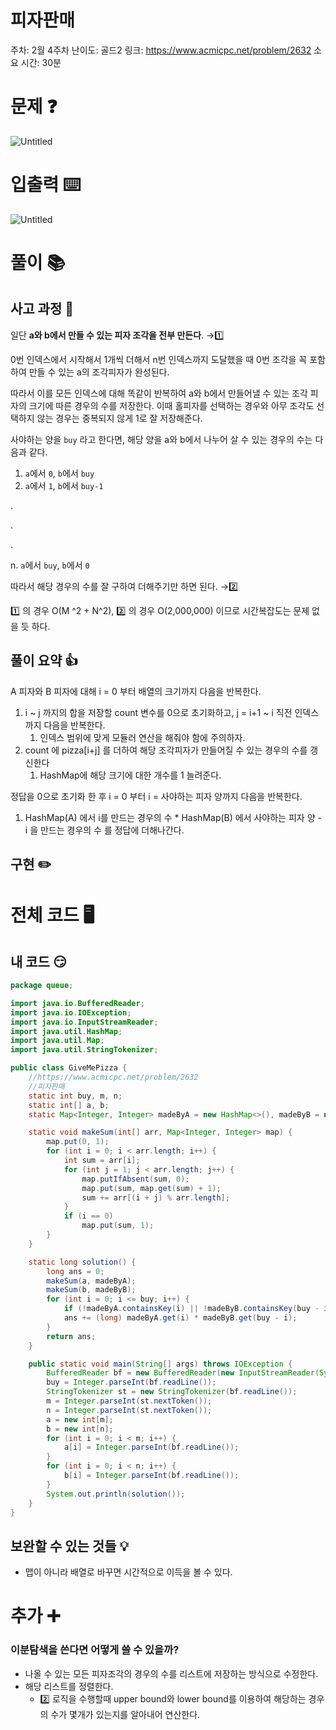 # 피자판매

주차: 2월 4주차
난이도: 골드2
링크: https://www.acmicpc.net/problem/2632
소요 시간: 30분

# 문제 ❓

![Untitled](https://github.com/BE-Archive/Algorithm-Study/assets/76868151/b502364f-47a7-44cd-9565-2a73c512a6bf)

# 입출력 ⌨️

![Untitled](https://github.com/BE-Archive/Algorithm-Study/assets/76868151/05f9a231-8b78-4d2a-bb9e-246e3d76a5b7)

# 풀이 📚

## 사고 과정 🤔

일단 **a와 b에서 만들 수 있는 피자 조각을 전부 만든다**. →1️⃣

0번 인덱스에서 시작해서 1개씩 더해서 n번 인덱스까지 도달했을 때 0번 조각을 꼭 포함하여 만들 수 있는 a의 조각피자가 완성된다. 

따라서 이를 모든 인덱스에 대해 똑같이 반복하여 a와 b에서 만들어낼 수 있는 조각 피자의 크기에 따른 경우의 수를 저장한다. 이때 홀피자를 선택하는 경우와 아무 조각도 선택하지 않는 경우는 중복되지 않게 1로 잘 저장해준다.

사야하는 양을 `buy` 라고 한다면, 해당 양을 a와 b에서 나누어 살 수 있는 경우의 수는 다음과 같다.

1. `a`에서 `0`, `b`에서 `buy` 
2. `a`에서 `1`, `b`에서 `buy-1`

.

.

.

n. `a`에서 `buy`, `b`에서 `0`

따라서 해당 경우의 수를 잘 구하여 더해주기만 하면 된다. →2️⃣

1️⃣ 의 경우 O(M ^2 + N^2), 2️⃣ 의 경우 O(2,000,000) 이므로 시간복잡도는 문제 없을 듯 하다.

## 풀이 요약 👍

A 피자와 B 피자에 대해 i = 0 부터 배열의 크기까지 다음을 반복한다.

1. i ~ j 까지의 합을 저장할 count 변수를 0으로 초기화하고, j = i+1 ~ i 직전 인덱스까지 다음을 반복한다.
    1. 인덱스 범위에 맞게 모듈러 연산을 해줘야 함에 주의하자.
2. count 에 pizza[i+j] 를 더하여 해당 조각피자가 만들어질 수 있는 경우의 수를 갱신한다
    1. HashMap에 해당 크기에 대한 개수를 1 늘려준다.

정답을 0으로 초기화 한 후 i = 0 부터 i = 사야하는 피자 양까지 다음을 반복한다.

1. HashMap(A) 에서 i를 만드는 경우의 수 *  HashMap(B) 에서 사야하는 피자 양 - i  을 만드는 경우의 수 를 정답에 더해나간다.

## 구현 ✏️

# 전체 코드 🖥️

## 내 코드 😏

```java
package queue;

import java.io.BufferedReader;
import java.io.IOException;
import java.io.InputStreamReader;
import java.util.HashMap;
import java.util.Map;
import java.util.StringTokenizer;

public class GiveMePizza {
    //https://www.acmicpc.net/problem/2632
    //피자판매
    static int buy, m, n;
    static int[] a, b;
    static Map<Integer, Integer> madeByA = new HashMap<>(), madeByB = new HashMap<>();

    static void makeSum(int[] arr, Map<Integer, Integer> map) {
        map.put(0, 1);
        for (int i = 0; i < arr.length; i++) {
            int sum = arr[i];
            for (int j = 1; j < arr.length; j++) {
                map.putIfAbsent(sum, 0);
                map.put(sum, map.get(sum) + 1);
                sum += arr[(i + j) % arr.length];
            }
            if (i == 0)
                map.put(sum, 1);
        }
    }

    static long solution() {
        long ans = 0;
        makeSum(a, madeByA);
        makeSum(b, madeByB);
        for (int i = 0; i <= buy; i++) {
            if (!madeByA.containsKey(i) || !madeByB.containsKey(buy - i)) continue;
            ans += (long) madeByA.get(i) * madeByB.get(buy - i);
        }
        return ans;
    }

    public static void main(String[] args) throws IOException {
        BufferedReader bf = new BufferedReader(new InputStreamReader(System.in));
        buy = Integer.parseInt(bf.readLine());
        StringTokenizer st = new StringTokenizer(bf.readLine());
        m = Integer.parseInt(st.nextToken());
        n = Integer.parseInt(st.nextToken());
        a = new int[m];
        b = new int[n];
        for (int i = 0; i < m; i++) {
            a[i] = Integer.parseInt(bf.readLine());
        }
        for (int i = 0; i < n; i++) {
            b[i] = Integer.parseInt(bf.readLine());
        }
        System.out.println(solution());
    }
}
```

## 보완할 수 있는 것들 💡

- 맵이 아니라 배열로 바꾸면 시간적으로 이득을 볼 수 있다.

# 추가 ➕

### 이분탐색을 쓴다면 어떻게 쓸 수 있을까?

- 나올 수 있는 모든 피자조각의 경우의 수를 리스트에 저장하는 방식으로 수정한다.
- 해당 리스트를 정렬한다.
    - 2️⃣ 로직을 수행할때 upper bound와 lower bound를 이용하여 해당하는 경우의 수가 몇개가 있는지를 알아내어 연산한다.